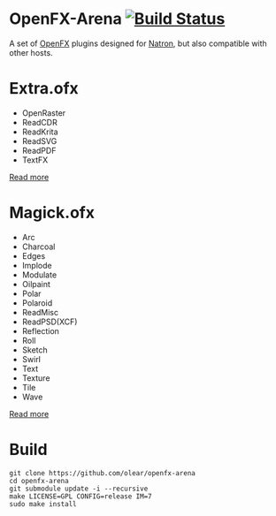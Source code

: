 OpenFX-Arena [![Build Status](https://travis-ci.org/olear/openfx-arena.svg)](https://travis-ci.org/olear/openfx-arena)
============

A set of [OpenFX](http://openfx.sf.net) plugins designed for [Natron](http://natron.fr), but also compatible with other hosts.

Extra.ofx
=========

 * OpenRaster
 * ReadCDR
 * ReadKrita
 * ReadSVG
 * ReadPDF
 * TextFX

[Read more](Extra/README.md)

Magick.ofx
==========

 * Arc
 * Charcoal
 * Edges
 * Implode
 * Modulate
 * Oilpaint
 * Polar
 * Polaroid
 * ReadMisc
 * ReadPSD(XCF)
 * Reflection
 * Roll
 * Sketch
 * Swirl
 * Text
 * Texture
 * Tile
 * Wave

[Read more](Magick/README.md)

Build
=====

```
git clone https://github.com/olear/openfx-arena
cd openfx-arena
git submodule update -i --recursive
make LICENSE=GPL CONFIG=release IM=7
sudo make install
```
